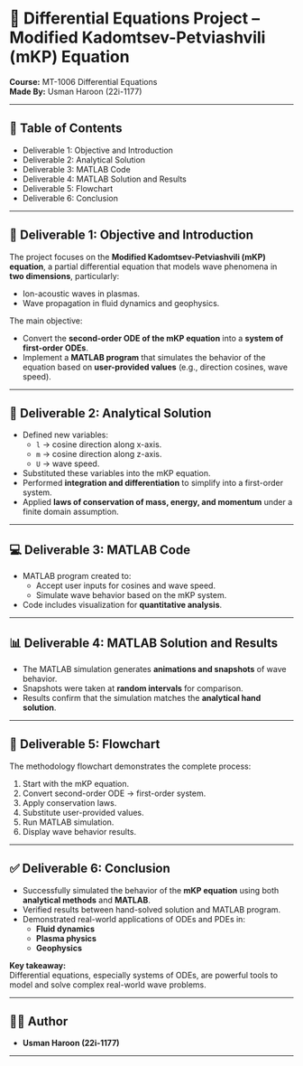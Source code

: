 # 📘 Differential Equations Project – Modified Kadomtsev-Petviashvili (mKP) Equation

**Course:** MT-1006 Differential Equations  
**Made By:** Usman Haroon (22i-1177)  

---

## 📑 Table of Contents
- Deliverable 1: Objective and Introduction  
- Deliverable 2: Analytical Solution  
- Deliverable 3: MATLAB Code  
- Deliverable 4: MATLAB Solution and Results  
- Deliverable 5: Flowchart  
- Deliverable 6: Conclusion  

---

## 🎯 Deliverable 1: Objective and Introduction
The project focuses on the **Modified Kadomtsev-Petviashvili (mKP) equation**, a partial differential equation that models wave phenomena in **two dimensions**, particularly:
- Ion-acoustic waves in plasmas.  
- Wave propagation in fluid dynamics and geophysics.  

The main objective:  
- Convert the **second-order ODE of the mKP equation** into a **system of first-order ODEs**.  
- Implement a **MATLAB program** that simulates the behavior of the equation based on **user-provided values** (e.g., direction cosines, wave speed).  

---

## 📐 Deliverable 2: Analytical Solution
- Defined new variables:
  - `l` → cosine direction along x-axis.  
  - `m` → cosine direction along z-axis.  
  - `U` → wave speed.  
- Substituted these variables into the mKP equation.  
- Performed **integration and differentiation** to simplify into a first-order system.  
- Applied **laws of conservation of mass, energy, and momentum** under a finite domain assumption.  

---

## 💻 Deliverable 3: MATLAB Code
- MATLAB program created to:  
  - Accept user inputs for cosines and wave speed.  
  - Simulate wave behavior based on the mKP system.  
- Code includes visualization for **quantitative analysis**.  

---

## 📊 Deliverable 4: MATLAB Solution and Results
- The MATLAB simulation generates **animations and snapshots** of wave behavior.  
- Snapshots were taken at **random intervals** for comparison.  
- Results confirm that the simulation matches the **analytical hand solution**.  

---

## 🔄 Deliverable 5: Flowchart
The methodology flowchart demonstrates the complete process:
1. Start with the mKP equation.  
2. Convert second-order ODE → first-order system.  
3. Apply conservation laws.  
4. Substitute user-provided values.  
5. Run MATLAB simulation.  
6. Display wave behavior results.  

---

## ✅ Deliverable 6: Conclusion
- Successfully simulated the behavior of the **mKP equation** using both **analytical methods** and **MATLAB**.  
- Verified results between hand-solved solution and MATLAB program.  
- Demonstrated real-world applications of ODEs and PDEs in:
  - **Fluid dynamics**  
  - **Plasma physics**  
  - **Geophysics**  

**Key takeaway:**  
Differential equations, especially systems of ODEs, are powerful tools to model and solve complex real-world wave problems.

---

## 🧑‍💻 Author
- **Usman Haroon (22i-1177)**  

---
